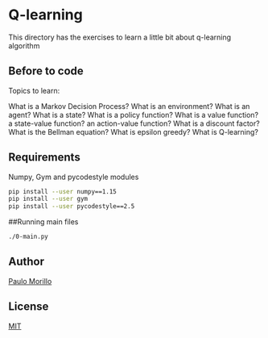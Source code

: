 # Q-learning

This directory has the exercises to learn a little bit about q-learning algorithm

## Before to code

Topics to learn:

What is a Markov Decision Process?
What is an environment?
What is an agent?
What is a state?
What is a policy function?
What is a value function? a state-value function? an action-value function?
What is a discount factor?
What is the Bellman equation?
What is epsilon greedy?
What is Q-learning?

## Requirements
Numpy, Gym and pycodestyle modules


```bash
pip install --user numpy==1.15
pip install --user gym
pip install --user pycodestyle==2.5

```

##Running main files
```bash
./0-main.py

```


## Author
[Paulo Morillo](https://www.linkedin.com/in/paulo-morillo-mu%C3%B1oz-191745143/)

## License
[MIT](https://choosealicense.com/licenses/mit/)